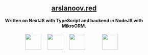 <h2 align="center">
    <a href="https://arslanoov.red">arslanoov.red</a>
</h2>

<p align="center">
    <b>Written on NextJS with TypeScript and backend in NodeJS with MikroORM.</b> <br /><br />
    <img align="center" style="margin-right: 15px" src="https://upload.wikimedia.org/wikipedia/commons/thumb/a/a7/React-icon.svg/1280px-React-icon.svg.png" alt="" height="50"/>
    <img align="center" style="margin-right: 15px" height="50" src="https://upload.wikimedia.org/wikipedia/commons/thumb/8/8e/Nextjs-logo.svg/800px-Nextjs-logo.svg.png" />    
    <img align="center" style="margin-right: 15px" height="50" src="https://upload.wikimedia.org/wikipedia/commons/thumb/d/d9/Node.js_logo.svg/1200px-Node.js_logo.svg.png" />    
    <img align="center" style="margin-right: 15px" height="15" src="https://mikro-orm.io/img/logo.svg" />    
    <img align="center" style="margin-right: 15px" width="50" src="https://upload.wikimedia.org/wikipedia/commons/thumb/9/96/Sass_Logo_Color.svg/1280px-Sass_Logo_Color.svg.png" />
</p>